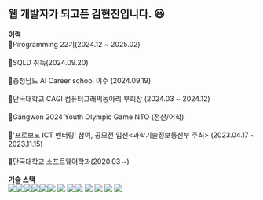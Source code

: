 ## 웹 개발자가 되고픈 김현진입니다. 😃

<b>이력</b><br>
📌Pirogramming 22기(2024.12 ~ 2025.02)<br>
<br>
📌SQLD 취득(2024.09.20)<br>
<br>
📌충청남도 AI Career school 이수 (2024.09.19)<br>
<br>
📌단국대학교 CAGI 컴퓨터그래픽동아리 부회장 (2024.03 ~ 2024.12)<br>
<br>
📌Gangwon 2024 Youth Olympic Game NTO (전산/어학)<br>
<br>
📌'프로보노 ICT 멘터링' 참여, 공모전 입선<과학기술정보통신부 주최> (2023.04.17 ~ 2023.11.15)<br>
<br>
📌단국대학교 소프트웨어학과(2020.03 ~)<br>
<br>
<b>기술 스택</b><br>
![](https://img.shields.io/badge/Python-3776AB?style=for-the-badge&logo=python&logoColor=white)![](https://img.shields.io/badge/HTML-239120?style=for-the-badge&logo=html5&logoColor=white)![](https://img.shields.io/badge/CSS-239120?&style=for-the-badge&logo=css3&logoColor=white)![](https://img.shields.io/badge/JavaScript-F7DF1E?style=for-the-badge&logo=JavaScript&logoColor=white)![](https://img.shields.io/badge/Java-ED8B00?style=for-the-badge&logo=openjdk&logoColor=white)![](https://img.shields.io/badge/MySQL-00000F?style=for-the-badge&logo=mysql&logoColor=white)
<img src="https://img.shields.io/badge/mariaDB-003545?style=for-the-badge&logo=mariaDB&logoColor=white"> 
![](https://img.shields.io/badge/React-20232A?style=for-the-badge&logo=react&logoColor=61DAFB)<img src="https://img.shields.io/badge/django-092E20?style=for-the-badge&logo=django&logoColor=white">
<img src="https://img.shields.io/badge/flutter-02569B?style=for-the-badge&logo=flutter&logoColor=white">
<img src="https://img.shields.io/badge/spring-6DB33F?style=for-the-badge&logo=spring&logoColor=white"> 
<img src="https://img.shields.io/badge/github-181717?style=for-the-badge&logo=github&logoColor=white">
<img src="https://img.shields.io/badge/git-F05032?style=for-the-badge&logo=git&logoColor=white">

<!--
**blueoxygens/blueoxygens** is a ✨ _special_ ✨ repository because its `README.md` (this file) appears on your GitHub profile.

Here are some ideas to get you started:

- 🔭 I’m currently working on ...
- 🌱 I’m currently learning ...
- 👯 I’m looking to collaborate on ...
- 🤔 I’m looking for help with ...
- 💬 Ask me about ...
- 📫 How to reach me: ...
- 😄 Pronouns: ...
- ⚡ Fun fact: ...
-->
